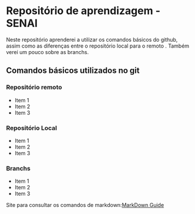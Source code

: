 # Repositório de aprendizagem - SENAI
Neste repositório aprenderei a utilizar os comandos básicos do github, assim como as diferenças entre o repositório local para o remoto . Também verei um pouco sobre as branchs.

## Comandos básicos utilizados  no git 
### Repositório remoto
- Item 1 
- Item 2 
- Item 3 

### Repositório Local 
- Item 1 
- Item 2 
- Item 3

### Branchs
- Item 1
- Item 2 
- Item 3

Site para consultar os comandos de markdown:[MarkDown Guide](https://www.markdownguide.org/basic-syntax/)